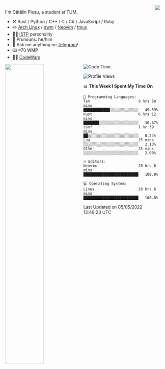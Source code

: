 <!--![](https://github.com/Catalinhimself/Catalinhimself/blob/main/Sakura_Nene_CPP.jpg)-->

<a href="https://github.com/RaoHai/RaoHai/actions">
<img align="right" src="https://github-readme-stats.vercel.app/api/wakatime?username=catalinhimself&theme=calm&layout=compact&langs_count=20" />
</a>
 
I'm Cătălin Pleșu, a student at TUM.

-   :hammer_and_pick: Rust / Python / C++ / C / C# / JavaScript / Ruby 
-   :pencil2: [Arch Linux](https://wiki.archlinux.org/title/Arch_Linux) / [dwm](https://dwm.suckless.org/) / [Neovim](https://neovim.io/) / [tmux](https://github.com/tmux/tmux/wiki)
-   :man_scientist: [ISTP](https://www.16personalities.com/istp-personality) personality
-   :man: Pronouns: he/him
-   :thought_balloon: Ask me anything on [Telegram](https://t.me/catalinplesu)!
-   ⌨️ ≈70 WMP
-   👨‍💻 [CodeWars](https://www.codewars.com/users/Catalinhimself)

[<img align="left" width="50%" src="https://github-readme-stats-ouuan.vercel.app/api?username=catalinplesu&theme=calm&show_icons=true">](https://metrics.lecoq.io/catalinplesu#gh-dark-mode-only)
 
<!--START_SECTION:waka-->
![Code Time](http://img.shields.io/badge/Code%20Time-1%2C056%20hrs%2034%20mins-blue)

![Profile Views](http://img.shields.io/badge/Profile%20Views-16-blue)

📊 **This Week I Spent My Time On** 

```text
💬 Programming Languages: 
TeX                      9 hrs 58 mins       ████████████░░░░░░░░░░░░░   49.59% 
Rust                     6 hrs 12 mins       ███████░░░░░░░░░░░░░░░░░░   30.87% 
conf                     1 hr 39 mins        ██░░░░░░░░░░░░░░░░░░░░░░░   8.24% 
Lua                      25 mins             ░░░░░░░░░░░░░░░░░░░░░░░░░   2.13% 
Other                    25 mins             ░░░░░░░░░░░░░░░░░░░░░░░░░   2.09%

🔥 Editors: 
Neovim                   20 hrs 6 mins       █████████████████████████   100.0%

💻 Operating System: 
Linux                    20 hrs 6 mins       █████████████████████████   100.0%

```


 Last Updated on 05/05/2022 13:49:23 UTC
<!--END_SECTION:waka-->
